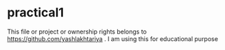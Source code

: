 # practical1
This file or project or ownership rights belongs to https://github.com/yashlakhtariya .
I am using this for educational purpose
